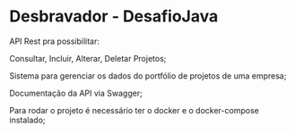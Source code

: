 # Desbravador - DesafioJava
API Rest pra possibilitar:

Consultar, Incluir, Alterar, Deletar Projetos;


Sistema para gerenciar os dados do portfólio de projetos de uma empresa;

Documentação da API via Swagger;

Para rodar o projeto é necessário ter o docker e o docker-compose instalado;